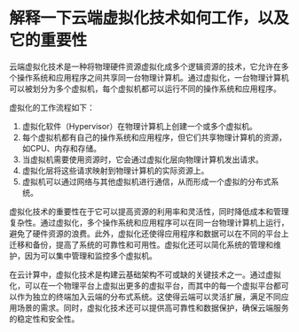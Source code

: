 # 解释一下云端虚拟化技术如何工作，以及它的重要性

云端虚拟化技术是一种将物理硬件资源虚拟化成多个逻辑资源的技术，它允许在多个操作系统和应用程序之间共享同一台物理计算机。通过虚拟化，一台物理计算机可以被划分为多个虚拟机，每个虚拟机都可以运行不同的操作系统和应用程序。

虚拟化的工作流程如下：

1. 虚拟化软件（Hypervisor）在物理计算机上创建一个或多个虚拟机。
2. 每个虚拟机都有自己的操作系统和应用程序，但它们共享物理计算机的资源，如CPU、内存和存储。
3. 当虚拟机需要使用资源时，它会通过虚拟化层向物理计算机发出请求。
4. 虚拟化层将这些请求映射到物理计算机的实际资源上。
5. 虚拟机可以通过网络与其他虚拟机进行通信，从而形成一个虚拟的分布式系统。

虚拟化技术的重要性在于它可以提高资源的利用率和灵活性，同时降低成本和管理复杂性。通过虚拟化，多个操作系统和应用程序可以在同一台物理计算机上运行，避免了硬件资源的浪费。此外，虚拟化还使得应用程序和数据可以在不同的平台上迁移和备份，提高了系统的可靠性和可用性。虚拟化还可以简化系统的管理和维护，因为可以集中管理和监控多个虚拟机。

在云计算中，虚拟化技术是构建云基础架构不可或缺的关键技术之一。通过虚拟化，可以在一个物理平台上虚拟出更多的虚拟平台，而其中的每一个虚拟平台都可以作为独立的终端加入云端的分布式系统。这使得云端可以灵活扩展，满足不同应用场景的需求。同时，虚拟化技术还可以提供高可靠性和数据保护，确保云端服务的稳定性和安全性。

